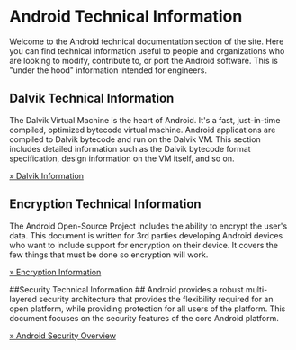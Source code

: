 <!--
   Copyright 2010 The Android Open Source Project

   Licensed under the Apache License, Version 2.0 (the "License");
   you may not use this file except in compliance with the License.
   You may obtain a copy of the License at

       http://www.apache.org/licenses/LICENSE-2.0

   Unless required by applicable law or agreed to in writing, software
   distributed under the License is distributed on an "AS IS" BASIS,
   WITHOUT WARRANTIES OR CONDITIONS OF ANY KIND, either express or implied.
   See the License for the specific language governing permissions and
   limitations under the License.
-->

# Android Technical Information #
Welcome to the Android technical documentation section of the site. Here you
can find technical information useful to people and organizations who are
looking to modify, contribute to, or port the Android software. This is "under
the hood" information intended for engineers.

## Dalvik Technical Information ##
The Dalvik Virtual Machine is the heart of Android. It's a fast, just-in-time
compiled, optimized bytecode virtual machine. Android applications are
compiled to Dalvik bytecode and run on the Dalvik VM. This section includes
detailed information such as the Dalvik bytecode format specification,
design information on the VM itself, and so on.

[&raquo; Dalvik Information](/tech/dalvik/index.html)


## Encryption Technical Information ##
The Android Open-Source Project includes the ability to encrypt the user's data.
This document is written for 3rd parties developing Android devices who want to
include support for encryption on their device.  It covers the few things that
must be done so encryption will work.

[&raquo; Encryption Information](/tech/encryption/index.html)

##Security Technical Information ##
Android provides a robust multi-layered security architecture that provides the
flexibility required for an open platform, while providing protection for all
users of the platform. This document focuses on the security features of the
core Android platform.

[&raquo; Android Security Overview](/tech/security/index.html)
